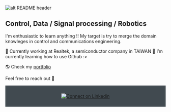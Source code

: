 ![alt README header](https://mcdn.wallpapersafari.com/medium/18/28/MeBqFd.jpg)

## Control, Data / Signal processing / Robotics
I'm enthusiastic to learn anything !! My target is try to merge the domain knowleges in control and communications engineering.

🔭 Currently working at Realtek, a semiconductor company in TAIWAN
🌱 I’m currently learning how to use Github :>

🌎 Check my [portfolio](https://www.facebook.com/EvanYeh1018/)

Feel free to reach out 💬

<div align="center" style="background:#414a50; padding: 25px 0;">
     <a href="https://www.linkedin.com/in/yu-yeh-163543198/">
        <img src="https://raw.githubusercontent.com/Iwi4a/iwi4a/master/assets/linkedin.svg" alt="Connect on Linkedin">
    </a>
</div>

